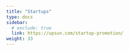 ```yaml
---
title: "Startups"
type: docs
sidebar:
  # exclude: true
  link: https://upsun.com/startup-promotion/
weight: 33
---
```

